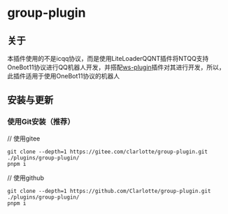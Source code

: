 # group-plugin

## 关于

本插件使用的不是icqq协议，而是使用LiteLoaderQQNT插件将NTQQ支持OneBot11协议进行QQ机器人开发，并搭配[ws-plugin](https://gitee.com/xiaoye12123/ws-plugin)插件对其进行开发，所以，此插件适用于使用OneBot11协议的机器人

## 安装与更新

### 使用Git安装（推荐）

// 使用gitee
```
git clone --depth=1 https://gitee.com/clarlotte/group-plugin.git ./plugins/group-plugin/
pnpm i
```
// 使用github

```
git clone --depth=1 https://github.com/Clarlotte/group-plugin.git ./plugins/group-plugin/
pnpm i
```